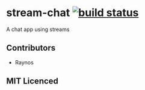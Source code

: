 # stream-chat [![build status][1]][2]

A chat app using streams

## Contributors

 - Raynos

## MIT Licenced

  [1]: https://secure.travis-ci.org/Raynos/stream-chat.png
  [2]: http://travis-ci.org/Raynos/stream-chat